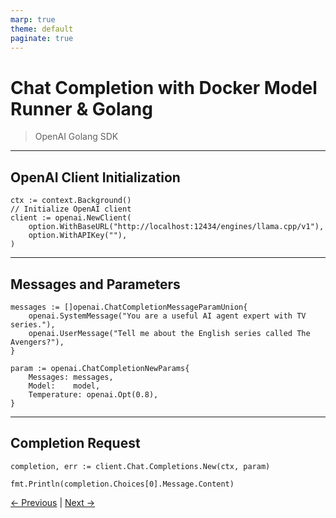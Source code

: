 ```yaml
---
marp: true
theme: default
paginate: true
---
```

# Chat Completion with Docker Model Runner & **Golang**
> OpenAI Golang SDK
---
## OpenAI Client Initialization

```golang
ctx := context.Background()
// Initialize OpenAI client
client := openai.NewClient(
    option.WithBaseURL("http://localhost:12434/engines/llama.cpp/v1"),
    option.WithAPIKey(""),
)
```

---

## Messages and Parameters

```golang
messages := []openai.ChatCompletionMessageParamUnion{
    openai.SystemMessage("You are a useful AI agent expert with TV series."),
    openai.UserMessage("Tell me about the English series called The Avengers?"),
}

param := openai.ChatCompletionNewParams{
    Messages: messages,
    Model:    model,
    Temperature: openai.Opt(0.8),
}
```

---
## Completion Request

```golang
completion, err := client.Chat.Completions.New(ctx, param)

fmt.Println(completion.Choices[0].Message.Content)
```

[← Previous](../100-simple-completion-curl/001-dmr-chat-completion-curl.md) | [Next →](../102-stream-completion-curl/102-dmr-chat-stream-completion-curl.md)
